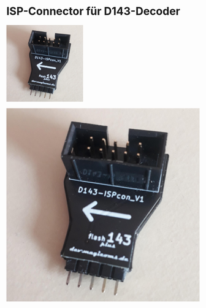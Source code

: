 # ISP-Connector für D143-Decoder


<img src="/Images/20241012_ispConjpg.JPG" alt="Bildbeschreibung" width="200"/>


![Bildbeschreibung](/Images/20241012_ispConjpg.JPG)

